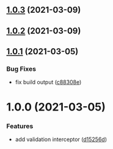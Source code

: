 ## [1.0.3](https://github.com/seedium/nestjs-validation/compare/1.0.2...1.0.3) (2021-03-09)

## [1.0.2](https://github.com/seedium/nestjs-validation/compare/1.0.1...1.0.2) (2021-03-09)

## [1.0.1](https://github.com/seedium/nestjs-validation/compare/1.0.0...1.0.1) (2021-03-05)


### Bug Fixes

* fix build output ([c88308e](https://github.com/seedium/nestjs-validation/commit/c88308ed988d4e551754133e0230e18618ab6c42))

# 1.0.0 (2021-03-05)


### Features

* add validation interceptor ([d15256d](https://github.com/seedium/nestjs-validation/commit/d15256d02a71469fe238cceb5bf3b993853afdeb))

